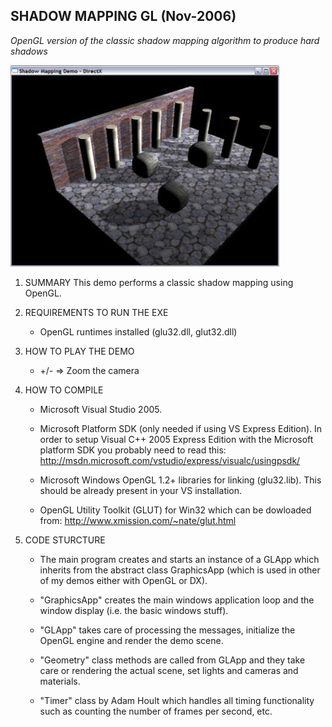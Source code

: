 SHADOW MAPPING GL (Nov-2006)
----------------------------

_OpenGL version of the classic shadow mapping algorithm to produce hard shadows_

![](https://github.com/hectormoralespiloni/ShadowMappingDX/blob/master/shadowMap_full.jpg)

1. SUMMARY 
	This demo performs a classic shadow mapping using OpenGL.

2. REQUIREMENTS TO RUN THE EXE
	* OpenGL runtimes installed (glu32.dll, glut32.dll)
	
3. HOW TO PLAY THE DEMO
	* +/- => Zoom the camera
	
4. HOW TO COMPILE
	* Microsoft Visual Studio 2005.

	* Microsoft Platform SDK (only needed if using VS Express Edition).
 	In order to setup Visual C++ 2005 Express Edition with the Microsoft 
 	platform SDK you probably need to read this: 
 	http://msdn.microsoft.com/vstudio/express/visualc/usingpsdk/

	* Microsoft Windows OpenGL 1.2+ libraries for linking (glu32.lib).
 	This should be already present in your VS installation.

	* OpenGL Utility Toolkit (GLUT) for Win32 which can be dowloaded from: 
 	http://www.xmission.com/~nate/glut.html

5. CODE STURCTURE
	* The main program creates and starts an instance of a GLApp which 
	inherits from the abstract class GraphicsApp (which is used in 
	other of my demos either with OpenGL or DX).

	* "GraphicsApp" creates the main windows application loop and the 
	window display (i.e. the basic windows stuff).
 
	* "GLApp" takes care of processing the messages, initialize the OpenGL
	engine and render the demo scene.

	* "Geometry" class methods are called from GLApp and they take care
	or rendering the actual scene, set lights and cameras and
	materials. 

	* "Timer" class by Adam Hoult which handles all timing functionality 
	such as counting the number of frames per second, etc.